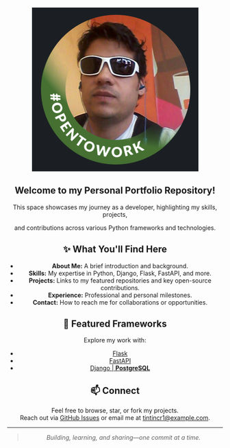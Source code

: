 <div align="center">
  
![Org Banner](https://github.com/LuisMongeNarvaez/.github/blob/main/Screenshot%20from%202025-08-12%2008-47-06.png?raw=true)
  
## Welcome to my Personal Portfolio Repository!  
This space showcases my journey as a developer, highlighting my skills, projects, 

and contributions across various Python frameworks and technologies.  


## ✨ What You'll Find Here

- **About Me:** A brief introduction and background.
- **Skills:** My expertise in Python, Django, Flask, FastAPI, and more.
- **Projects:** Links to my featured repositories and key open-source contributions.
- **Experience:** Professional and personal milestones.
- **Contact:** How to reach me for collaborations or opportunities.

## 🚀 Featured Frameworks

Explore my work with:
- [Flask](https://github.com/TINTINCR1/My_Flask_Profile)
- [FastAPI](https://github.com/TINTINCR1/My_FastAPI_Profile)
- [Django | **PostgreSQL**](https://github.com/TINTINCR1/My_Django_Profile)
## 📫 Connect

Feel free to browse, star, or fork my projects.  
Reach out via [GitHub Issues](https://github.com/TINTINCR1/My_Profile/issues) or email me at tintincr1@example.com.

---

> _Building, learning, and sharing—one commit at a time._

